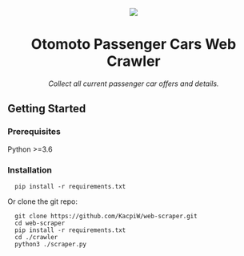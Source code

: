 <p align="center">
  <img src="https://brandbook.otomoto.pl/wp-content/uploads/2019/09/otomoto_logo_prime-2.png">
</p>

<h1 align="center">Otomoto Passenger Cars Web Crawler</h1>

<p align="center"><i>Collect all current passenger car offers and details.</i></p>

## Getting Started

### Prerequisites

Python >=3.6

### Installation

```console 
  pip install -r requirements.txt
```

Or clone the git repo:

```console 
  git clone https://github.com/KacpiW/web-scraper.git
  cd web-scraper
  pip install -r requirements.txt
  cd ./crawler
  python3 ./scraper.py
```
